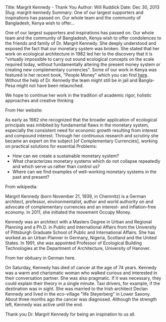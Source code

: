 Title: Margrit Kennedy - Thank You
Author: Will Ruddick
Date: Dec 30, 2013
Slug: margrit-kennedy
Summary: One of our largest supporters and inspirations has passed on. Our
whole team and the community of Bangladesh, Kenya wish to offer...

One of our largest supporters and inspirations has passed on. Our whole
team and the community of Bangladesh, Kenya wish to offer condolences to
the friends and family of Dr. Margrit Kennedy. She deeply understood and
exposed the fact that our monetary system was broken. She stated that
her work on ecological architecture in 1982 led her to the discovery
that it is "virtually impossible to carry out sound ecological concepts
on the scale required today, without fundamentally altering the present
money system or creating new complementary currencies". Some of our
work in Kenya was featured in her recent book, "People Money" which
you can find [here](http://www.margritkennedy.de/). Without the help of
Dr. Kennedy the team might still be in jail and Bangla-Pesa might not
have been relaunched.

We hope to continue her work in the tradition of academic rigor,
holistic approaches and creative thinking

From Her website:

As early as 1982 she recognized that the broader application of
ecological principals was inhibited by fundamental flaws in the monetary
system, especially the consistent need for economic growth resulting
from interest and compound interest. Through her continuous research and
scrutiny she became an expert on the subject [of Complementary
Currencies], working on practical solutions for essential Problems:

- How can we create a sustainable monetary system?
- What characterizes monetary systems which do not collapse repeatedly
  and which serve us rather than control us?
- Where can we find examples of well-working monetary systems in the
  past and present?

From wikipedia:

Margrit Kennedy (born November 21, 1939, in Chemnitz) is a German
architect, professor, environmentalist, author and world authority on
and advocate of complementary currencies and an interest- and
inflation-free economy. In 2011, she initiated the movement Occupy
Money.

Kennedy was an architect with a Masters Degree in Urban and Regional
Planning and a Ph.D. in Public and International Affairs from the
University of Pittsburgh Graduate School of Public and International
Affairs. She has worked as an Urban Planner in Germany, Nigeria,
Scotland and the United States. In 1991, she was appointed Professor of
Ecological Building Technologies at the Department of Architecture,
University of Hanover.

From her obituary in German here.

On Saturday, Kennedy has died of cancer at the age of 74 years. Kennedy
was a warm and charismatic woman who walked curious and interested in
their conversation partner. She was also pragmatic. If it was necessary,
they could explain their theory in a single minute. Taxi drivers, for
example, if the destination was in sight. She was married to the Irish
architect Declan Kennedy and lived in the eco-village "life
Steyerberg" in Lower Saxony. About three months ago the cancer was
diagnosed. Although the strength left, Kennedy was active until the end.

Thank you Dr. Margrit Kennedy for being an inspiration to us all.
